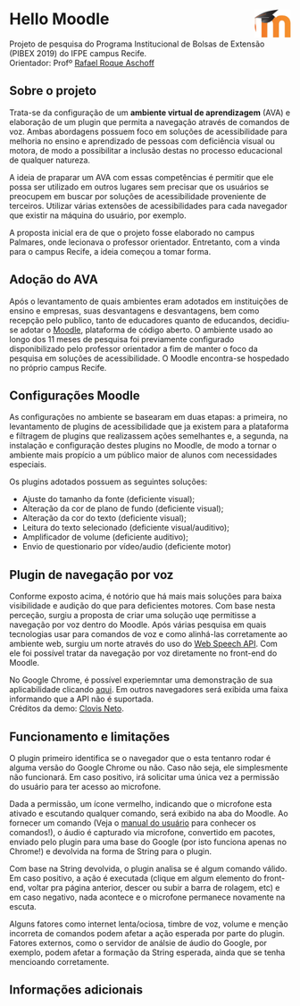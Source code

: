 # Hello Moodle    <img src="logo/moodle.png" width="65" height="50" align="right">

Projeto de pesquisa do Programa Institucional de Bolsas de Extensão (PIBEX 2019) do IFPE campus Recife.</br>
Orientador: Profº [Rafael Roque Aschoff](http://buscatextual.cnpq.br/buscatextual/visualizacv.do?id=K4139742E1)

## Sobre o projeto

Trata-se da configuração de um <b>ambiente virtual de aprendizagem</b> (AVA) e elaboração de um plugin que permita a navegação através de comandos de voz. Ambas abordagens possuem foco em soluções de acessibilidade para melhoria no ensino e aprendizado de pessoas com deficiência visual ou motora, de modo a possibilitar a inclusão destas no processo educacional de qualquer natureza. 

A ideia de praparar um AVA com essas competências é permitir que ele possa ser utilizado em outros lugares sem precisar que os usuários se preocupem em buscar por soluções de acessibilidade proveniente de terceiros. Utilizar várias extensões de acessibilidades para cada navegador que existir na máquina do usuário, por exemplo. 

A proposta inicial era de que o projeto fosse elaborado no campus Palmares, onde lecionava o professor orientador. Entretanto, com a vinda para o campus Recife, a ideia começou a tomar forma.

## Adoção do AVA

Após o levantamento de quais ambientes eram adotados em instituições de ensino e empresas, suas desvantagens e desvantagens, bem como recepção pelo publico, tanto de educadores quanto de educandos, decidiu-se adotar o [Moodle](https://moodle.org/), plataforma de código aberto. O ambiente usado ao longo dos 11 meses de pesquisa foi previamente configurado disponibilizado pelo professor orientador a fim de manter o foco da pesquisa em soluções de acessibilidade. O Moodle encontra-se hospedado no próprio campus Recife.

## Configurações Moodle 

As configurações no ambiente se basearam em duas etapas: a primeira, no levantamento de plugins de acessibilidade que ja existem para a plataforma e filtragem de plugins que realizassem ações semelhantes e, a segunda, na instalação e configuração destes plugins no Moodle, de modo a tornar o ambiente mais propício a um público maior de alunos com necessidades especiais. 

Os plugins adotados possuem as seguintes soluções:

* Ajuste do tamanho da fonte (deficiente visual);
* Alteração da cor de plano de fundo (deficiente visual);
* Alteração da cor do texto (deficiente visual);
* Leitura do texto selecionado (deficiente visual/auditivo);
* Amplificador de volume (deficiente auditivo);
* Envio de questionario por vídeo/audio (deficiente motor)

## Plugin de navegação por voz

Conforme exposto acima, é notório que há mais mais soluções para baixa visibilidade e audição do que para deficientes motores. Com base nesta perceção, surgiu a proposta de criar uma solução uqe permitisse a navegação por voz dentro do Moodle. Após várias pesquisa em quais tecnologias usar para comandos de voz e como alinhá-las corretamente ao ambiente web, surgiu um norte através do uso do [Web Speech API](https://developer.mozilla.org/en-US/docs/Web/API/Web_Speech_API/Using_the_Web_Speech_API). Com ele foi possível tratar da navegação por voz diretamente no front-end do Moodle.

No Google Chrome, é possível experiemntar uma demonstração de sua aplicabilidade clicando [aqui](https://clovisdasilvaneto.github.io/speechRecognition/). Em outros navegadores será exibida uma faixa informando que a API não é suportada. </br>Créditos da demo: [Clovis Neto](https://tableless.com.br/web-speech-api-reconhecimento-de-voz-com-javascript/).

## Funcionamento e limitações

O plugin primeiro identifica se o navegador que o esta tentanro rodar é alguma versão do Google Chrome ou não. Caso não seja, ele simplesmente não funcionará. Em caso positivo, irá solicitar uma única vez a permissão do usuário para ter acesso ao microfone. 

Dada a permissão, um ícone vermelho, indicando que o microfone esta ativado e escutando qualquer comando, será exibido na aba do Moodle. Ao fornecer um comando (Veja o [manual do usuário]() para conhecer os comandos!), o áudio é capturado via microfone, convertido em pacotes, enviado pelo plugin para uma base do Google (por isto funciona apenas no Chrome!) e devolvida na forma de String para o plugin.

Com base na String devolvida, o plugin analisa se é algum comando válido. Em caso positivo, a ação é executada (clique em algum elemento do front-end, voltar pra página anterior, descer ou subir a barra de rolagem, etc) e em caso negativo, nada acontece e o microfone permanece novamente na escuta.

Alguns fatores como internet lenta/ociosa, timbre de voz, volume e menção incorreta de comandos podem afetar a ação esperada por parte do plugin. Fatores externos, como o servidor de análsie de áudio do Google, por exemplo, podem afetar a formação da String esperada, ainda que se tenha mencioando corretamente.

## Informações adicionais

